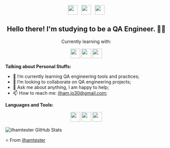 <p align='center'>
<a href="https://twitter.com/your_twitter" style="background-color:white;"><img height="30" src="https://www.pngrepo.com/png/97434/180/twitter.png"/></a>&nbsp;&nbsp;
<a href="https://linkedin.com/in/your_linkedin" style="background-color:white;"><img height="30" src="https://www.pngrepo.com/png/157006/180/linkedin.png"/></a>&nbsp;&nbsp;
<a href="https://instagram.com/your_instagram" style="background-color:white;"><img height="30" src="https://www.pngrepo.com/png/111199/180/instagram.png"/></a>
</p>

<h2 align="center">Hello there! I'm studying to be a QA Engineer. 👋🤓</h2>
<p align="center">Currently learning with:</p>

<p align="center">
<img src="https://img.shields.io/badge/-Mocha-8D6748?logo=mocha&logoColor=white" height="30"/>
<img src="https://img.shields.io/badge/-Postman-FF6C37?logo=postman&logoColor=white" height="30"/>
<img src="https://img.shields.io/badge/-Cypress-17202C?logo=cypress&logoColor=white" height="30"/>
</p>

**Talking about Personal Stuffs:**

- 🌱 I’m currently learning QA engineering tools and practices;
- 👯 I’m looking to collaborate on QA engineering projects;
- 💬 Ask me about anything, I am happy to help;
- 📫 How to reach me: ilham.jo30@gmail.com;

**Languages and Tools:**  

<p align="center">
<img src="https://img.shields.io/badge/-JavaScript-F7DF1E?logo=javascript&logoColor=black" height="30"/>
<img src="https://img.shields.io/badge/-Node.js-339933?logo=node.js&logoColor=white" height="30"/>
<img src="https://img.shields.io/badge/-Git-F05032?logo=git&logoColor=white" height="30"/>
</p>

![ilhamtester GitHub Stats](https://github-readme-stats.vercel.app/api?username=ilhamtester&show_icons=true&title_color=fff&icon_color=79ff97&text_color=9f9f9f&bg_color=151515)

⭐️ From [ilhamtester](https://github.com/ilhamtester)
